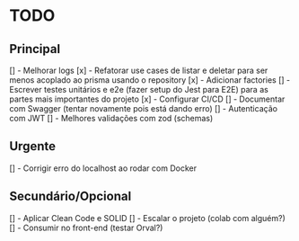 # TODO

## Principal

[] - Melhorar logs
[x] - Refatorar use cases de listar e deletar para ser menos acoplado ao prisma usando o repository
[x] - Adicionar factories
[] - Escrever testes unitários e e2e (fazer setup do Jest para E2E) para as partes mais importantes do projeto
[x] - Configurar CI/CD
[] - Documentar com Swagger (tentar novamente pois está dando erro)
[] - Autenticação com JWT
[] - Melhores validações com zod (schemas)

## Urgente

[] - Corrigir erro do localhost ao rodar com Docker

## Secundário/Opcional

[] - Aplicar Clean Code e SOLID
[] - Escalar o projeto (colab com alguém?)
[] - Consumir no front-end (testar Orval?)
